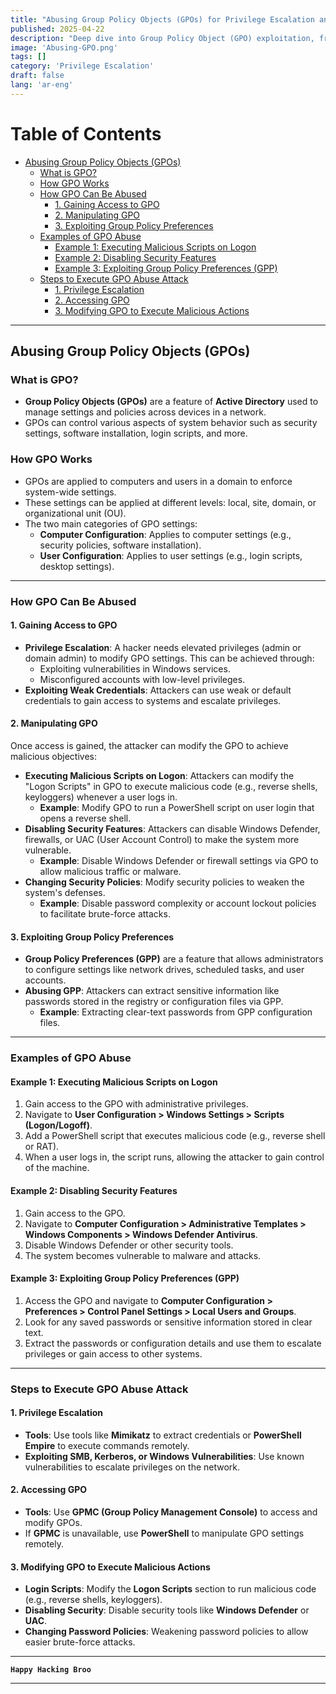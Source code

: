 ```yaml
---
title: "Abusing Group Policy Objects (GPOs) for Privilege Escalation and Domain Compromise"  
published: 2025-04-22
description: "Deep dive into Group Policy Object (GPO) exploitation, from privilege escalation to executing malicious scripts across a domain."  
image: 'Abusing-GPO.png'
tags: []
category: 'Privilege Escalation'
draft: false 
lang: 'ar-eng'
---
```

# Table of Contents

- [Abusing Group Policy Objects (GPOs)](#abusing-group-policy-objects-gpos)
  - [What is GPO?](#what-is-gpo)
  - [How GPO Works](#how-gpo-works)
  - [How GPO Can Be Abused](#how-gpo-can-be-abused)
    - [1. Gaining Access to GPO](#1-gaining-access-to-gpo)
    - [2. Manipulating GPO](#2-manipulating-gpo)
    - [3. Exploiting Group Policy Preferences](#3-exploiting-group-policy-preferences)
  - [Examples of GPO Abuse](#examples-of-gpo-abuse)
    - [Example 1: Executing Malicious Scripts on Logon](#example-1-executing-malicious-scripts-on-logon)
    - [Example 2: Disabling Security Features](#example-2-disabling-security-features)
    - [Example 3: Exploiting Group Policy Preferences (GPP)](#example-3-exploiting-group-policy-preferences-gpp)
  - [Steps to Execute GPO Abuse Attack](#steps-to-execute-gpo-abuse-attack)
    - [1. Privilege Escalation](#1-privilege-escalation)
    - [2. Accessing GPO](#2-accessing-gpo)
    - [3. Modifying GPO to Execute Malicious Actions](#3-modifying-gpo-to-execute-malicious-actions)

---

## **Abusing Group Policy Objects (GPOs)**

### **What is GPO?**

- **Group Policy Objects (GPOs)** are a feature of **Active Directory** used to manage settings and policies across devices in a network.
- GPOs can control various aspects of system behavior such as security settings, software installation, login scripts, and more.

### **How GPO Works**

- GPOs are applied to computers and users in a domain to enforce system-wide settings.
- These settings can be applied at different levels: local, site, domain, or organizational unit (OU).
- The two main categories of GPO settings:
  - **Computer Configuration**: Applies to computer settings (e.g., security policies, software installation).
  - **User Configuration**: Applies to user settings (e.g., login scripts, desktop settings).

---

### **How GPO Can Be Abused**

#### **1. Gaining Access to GPO**

- **Privilege Escalation**: A hacker needs elevated privileges (admin or domain admin) to modify GPO settings. This can be achieved through:
  - Exploiting vulnerabilities in Windows services.
  - Misconfigured accounts with low-level privileges.
- **Exploiting Weak Credentials**: Attackers can use weak or default credentials to gain access to systems and escalate privileges.

#### **2. Manipulating GPO**

Once access is gained, the attacker can modify the GPO to achieve malicious objectives:

- **Executing Malicious Scripts on Logon**: Attackers can modify the "Logon Scripts" in GPO to execute malicious code (e.g., reverse shells, keyloggers) whenever a user logs in.
  - **Example**: Modify GPO to run a PowerShell script on user login that opens a reverse shell.
- **Disabling Security Features**: Attackers can disable Windows Defender, firewalls, or UAC (User Account Control) to make the system more vulnerable.
  - **Example**: Disable Windows Defender or firewall settings via GPO to allow malicious traffic or malware.
- **Changing Security Policies**: Modify security policies to weaken the system's defenses.
  - **Example**: Disable password complexity or account lockout policies to facilitate brute-force attacks.

#### **3. Exploiting Group Policy Preferences**

- **Group Policy Preferences (GPP)** are a feature that allows administrators to configure settings like network drives, scheduled tasks, and user accounts.
- **Abusing GPP**: Attackers can extract sensitive information like passwords stored in the registry or configuration files via GPP.
  - **Example**: Extracting clear-text passwords from GPP configuration files.

---

### **Examples of GPO Abuse**

#### **Example 1: Executing Malicious Scripts on Logon**

1. Gain access to the GPO with administrative privileges.
2. Navigate to **User Configuration > Windows Settings > Scripts (Logon/Logoff)**.
3. Add a PowerShell script that executes malicious code (e.g., reverse shell or RAT).
4. When a user logs in, the script runs, allowing the attacker to gain control of the machine.

#### **Example 2: Disabling Security Features**

1. Gain access to the GPO.
2. Navigate to **Computer Configuration > Administrative Templates > Windows Components > Windows Defender Antivirus**.
3. Disable Windows Defender or other security tools.
4. The system becomes vulnerable to malware and attacks.

#### **Example 3: Exploiting Group Policy Preferences (GPP)**

1. Access the GPO and navigate to **Computer Configuration > Preferences > Control Panel Settings > Local Users and Groups**.
2. Look for any saved passwords or sensitive information stored in clear text.
3. Extract the passwords or configuration details and use them to escalate privileges or gain access to other systems.

---

### **Steps to Execute GPO Abuse Attack**

#### **1. Privilege Escalation**

- **Tools**: Use tools like **Mimikatz** to extract credentials or **PowerShell Empire** to execute commands remotely.
- **Exploiting SMB, Kerberos, or Windows Vulnerabilities**: Use known vulnerabilities to escalate privileges on the network.

#### **2. Accessing GPO**

- **Tools**: Use **GPMC (Group Policy Management Console)** to access and modify GPOs.
- If **GPMC** is unavailable, use **PowerShell** to manipulate GPO settings remotely.

#### **3. Modifying GPO to Execute Malicious Actions**

- **Login Scripts**: Modify the **Logon Scripts** section to run malicious code (e.g., reverse shells, keyloggers).
- **Disabling Security**: Disable security tools like **Windows Defender** or **UAC**.
- **Changing Password Policies**: Weakening password policies to allow easier brute-force attacks.

---

**`Happy Hacking Broo`**

---
